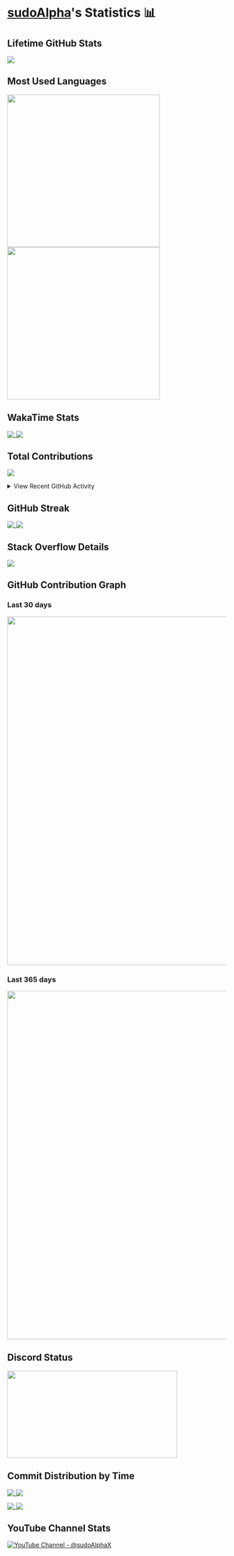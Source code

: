 # [sudoAlpha](https://github.com/sudoAlphaX)'s Statistics 📊

## Lifetime GitHub Stats

<p>
  <a href = "https://github.com/sudoAlphaX">
    <picture>
      <source media="(prefers-color-scheme: dark)" srcset="https://github-readme-stats.vercel.app/api?username=sudoAlphaX&show_icons=true&theme=github_dark&hide_border=false&include_all_commits=true&rank_icon=percentile&number_format=long&show=reviews,discussions_started,discussions_answered,prs_merged,prs_merged_percentage">
      <source media="(prefers-color-scheme: light)" srcset="https://github-readme-stats.vercel.app/api?username=sudoAlphaX&show_icons=true&theme=vue&hide_border=false&include_all_commits=true&rank_icon=percentile&number_format=long&show=reviews,discussions_started,discussions_answered,prs_merged,prs_merged_percentage">
      <img align="top" src="https://github-readme-stats.vercel.app/api?username=sudoAlphaX&show_icons=true&theme=vue&hide_border=false&include_all_commits=true&rank_icon=percentile&number_format=long&show=reviews,discussions_started,discussions_answered,prs_merged,prs_merged_percentage">
    </picture>
  </a>
</p>

## Most Used Languages

<p>
  <a href = "https://github.com/sudoAlphaX">
    <picture>
      <source media="(prefers-color-scheme: dark)" srcset="https://github-readme-stats.vercel.app/api/top-langs/?username=sudoalphax&custom_title=Alpha&apos;s%20Most%20Used%20Languages&layout=normal&langs_count=10&theme=github_dark&card_width=300">
      <source media="(prefers-color-scheme: light)" srcset="https://github-readme-stats.vercel.app/api/top-langs/?username=sudoalphax&custom_title=Alpha&apos;s%20Most%20Used%20Languages&layout=normal&langs_count=10&theme=vue&card_width=300">
      <img align="top" height="350" src="https://github-readme-stats.vercel.app/api/top-langs/?username=sudoalphax&custom_title=Alpha&apos;s%20Most%20Used%20Languages&layout=normal&langs_count=10&theme=vue&card_width=300">
    </picture>
  </a>

  <a href = "https://github.com/sudoAlphaX">
    <picture>
      <source media="(prefers-color-scheme: dark)" srcset="https://github-readme-stats.vercel.app/api/top-langs/?username=sudoalphax&custom_title=Alpha&apos;s%20Most%20Used%20Languages&layout=donut-vertical&langs_count=10&theme=github_dark">
      <source media="(prefers-color-scheme: light)" srcset="https://github-readme-stats.vercel.app/api/top-langs/?username=sudoalphax&custom_title=Alpha&apos;s%20Most%20Used%20Languages&layout=donut-vertical&langs_count=10&theme=vue">
      <img align="top" height="350" src="https://github-readme-stats.vercel.app/api/top-langs/?username=sudoalphax&custom_title=Alpha&apos;s%20Most%20Used%20Languages&layout=donut-vertical&langs_count=10&theme=vue" >
    </picture>
  </a>
</p>


## WakaTime Stats

<p>
  <a href = "https://wakatime.com/@sudoAlphaX">
    <picture>
      <source media="(prefers-color-scheme: dark)" srcset="https://github-readme-stats.vercel.app/api/wakatime?username=sudoAlphaX&theme=github_dark&custom_title=Alpha&apos;s%20WakaTime%20Stats&layout=default&langs_count=10">
      <source media="(prefers-color-scheme: light)" srcset="https://github-readme-stats.vercel.app/api/wakatime?username=sudoAlphaX&theme=vue&custom_title=Alpha&apos;s%20Wakatime%20Stats&layout=default%display_format=time&langs_count=10">
      <img align="top" src="https://github-readme-stats.vercel.app/api/wakatime?username=sudoAlphaX&theme=vue&custom_title=Alpha&apos;s%20Wakatime%20Stats&layout=default%display_format=time&langs_count=10">
    </picture>
  </a>

  <a href = "https://wakatime.com/@sudoAlphaX">
    <picture>
      <source media="(prefers-color-scheme: dark)" srcset="https://github-readme-stats.vercel.app/api/wakatime?username=sudoAlphaX&theme=github_dark&custom_title=Alpha&apos;s%20WakaTime%20Stats&layout=compact&display_format=percent&langs_count=10">
      <source media="(prefers-color-scheme: light)" srcset="https://github-readme-stats.vercel.app/api/wakatime?username=sudoAlphaX&theme=vue&custom_title=Alpha&apos;s%20WakaTime%20Stats&layout=compact&display_format=percent&langs_count=10">
      <img align="top" src="https://github-readme-stats.vercel.app/api/wakatime?username=sudoAlphaX&theme=vue&custom_title=Alpha&apos;s%20WakaTime%20Stats&layout=compact&display_format=percent&langs_count=10">
    </picture>
  </a>
</p>


## Total Contributions

<p>
  <a href = "https://github.com/sudoAlphaX">
    <picture>
      <source media="(prefers-color-scheme: dark)" srcset="https://streak-stats.demolab.com?user=sudoAlphaX&theme=github-dark-blue&date_format=j%20M%5B%20Y%5D&card_width=300&hide_current_streak=true&hide_longest_streak=true">
      <source media="(prefers-color-scheme: light)" srcset="https://streak-stats.demolab.com?user=sudoAlphaX&theme=vue&date_format=j%20M%5B%20Y%5D&card_width=300&hide_current_streak=true&hide_longest_streak=true">
      <img align="top" src="https://streak-stats.demolab.com?user=sudoAlphaX&theme=vue&date_format=j%20M%5B%20Y%5D&card_width=300&hide_current_streak=true&hide_longest_streak=true">
    </picture>
  </a>
</p>

<details>

  <summary>View Recent GitHub Activity</summary>

<!--START_SECTION:activity-->
1. 💪 Opened PR [#2](https://github.com/BoopyTheFox/hyprpaper-gen/pull/2) in [BoopyTheFox/hyprpaper-gen](https://github.com/BoopyTheFox/hyprpaper-gen)
2. 💪 Opened PR [#1173](https://github.com/benbusby/whoogle-search/pull/1173) in [benbusby/whoogle-search](https://github.com/benbusby/whoogle-search)
3. 💪 Opened PR [#14](https://github.com/declancm/maximize.nvim/pull/14) in [declancm/maximize.nvim](https://github.com/declancm/maximize.nvim)
4. 🗣 Commented on [#6983](https://github.com/hyprwm/Hyprland/issues/6983#issuecomment-2258893256) in [hyprwm/Hyprland](https://github.com/hyprwm/Hyprland)
5. 🗣 Commented on [#6983](https://github.com/hyprwm/Hyprland/issues/6983#issuecomment-2254516682) in [hyprwm/Hyprland](https://github.com/hyprwm/Hyprland)
6. 🔒 Closed issue [#35](https://github.com/lazykern/mprisence/issues/35) in [lazykern/mprisence](https://github.com/lazykern/mprisence)
7. 🗣 Commented on [#35](https://github.com/lazykern/mprisence/issues/35#issuecomment-2254151651) in [lazykern/mprisence](https://github.com/lazykern/mprisence)
8. 🗣 Commented on [#35](https://github.com/lazykern/mprisence/issues/35#issuecomment-2254127680) in [lazykern/mprisence](https://github.com/lazykern/mprisence)
9. 🗣 Commented on [#48](https://github.com/SenZmaKi/Senpwai/issues/48#issuecomment-2254082921) in [SenZmaKi/Senpwai](https://github.com/SenZmaKi/Senpwai)
10. 🔒 Closed issue [#48](https://github.com/SenZmaKi/Senpwai/issues/48) in [SenZmaKi/Senpwai](https://github.com/SenZmaKi/Senpwai)
11. ❗ Opened issue [#48](https://github.com/SenZmaKi/Senpwai/issues/48) in [SenZmaKi/Senpwai](https://github.com/SenZmaKi/Senpwai)
12. 🗣 Commented on [#6983](https://github.com/hyprwm/Hyprland/issues/6983#issuecomment-2253773352) in [hyprwm/Hyprland](https://github.com/hyprwm/Hyprland)
13. 🗣 Commented on [#6983](https://github.com/hyprwm/Hyprland/issues/6983#issuecomment-2252868383) in [hyprwm/Hyprland](https://github.com/hyprwm/Hyprland)
14. 💪 Opened PR [#1](https://github.com/Zai-Kun/dotfiles/pull/1) in [Zai-Kun/dotfiles](https://github.com/Zai-Kun/dotfiles)
15. 💪 Opened PR [#36](https://github.com/lazykern/mprisence/pull/36) in [lazykern/mprisence](https://github.com/lazykern/mprisence)
16. ❗ Opened issue [#35](https://github.com/lazykern/mprisence/issues/35) in [lazykern/mprisence](https://github.com/lazykern/mprisence)
17. ❗ Opened issue [#6983](https://github.com/hyprwm/Hyprland/issues/6983) in [hyprwm/Hyprland](https://github.com/hyprwm/Hyprland)
18. ❗ Opened issue [#6982](https://github.com/hyprwm/Hyprland/issues/6982) in [hyprwm/Hyprland](https://github.com/hyprwm/Hyprland)
19. 🗣 Commented on [#131](https://github.com/hyprwm/xdg-desktop-portal-hyprland/issues/131#issuecomment-2239018474) in [hyprwm/xdg-desktop-portal-hyprland](https://github.com/hyprwm/xdg-desktop-portal-hyprland)
20. 💪 Opened PR [#5](https://github.com/Jacksaur/Gorgeous-GRUB/pull/5) in [Jacksaur/Gorgeous-GRUB](https://github.com/Jacksaur/Gorgeous-GRUB)
<!--END_SECTION:activity-->


</details>


## GitHub Streak

<p>
  <a href = "https://github.com/sudoAlphaX">
    <picture>
      <source media="(prefers-color-scheme: dark)" srcset="https://streak-stats.demolab.com?user=sudoAlphaX&theme=github-dark-blue&date_format=j%20M%5B%20Y%5D&hide_total_contributions=true&mode=daily&card_width=300">
      <source media="(prefers-color-scheme: light)" srcset="https://streak-stats.demolab.com?user=sudoAlphaX&theme=vue&date_format=j%20M%5B%20Y%5D&hide_total_contributions=true&mode=daily&card_width=300">
      <img align="top" src="https://streak-stats.demolab.com?user=sudoAlphaX&theme=vue&date_format=j%20M%5B%20Y%5D&hide_total_contributions=true&mode=daily&card_width=300">
    </picture>
  </a>

  <a href = "https://github.com/sudoAlphaX">
    <picture>
      <source media="(prefers-color-scheme: dark)" srcset="https://streak-stats.demolab.com?user=sudoAlphaX&theme=github-dark-blue&date_format=j%20M%5B%20Y%5D&hide_total_contributions=true&mode=weekly&card_width=300">
      <source media="(prefers-color-scheme: light)" srcset="https://streak-stats.demolab.com?user=sudoAlphaX&theme=vue&date_format=j%20M%5B%20Y%5D&hide_total_contributions=true&mode=weekly&card_width=300">
      <img align="top" src="https://streak-stats.demolab.com?user=sudoAlphaX&theme=vue&date_format=j%20M%5B%20Y%5D&hide_total_contributions=true&mode=weekly&card_width=300">
    </picture>
  </a>
</p>


## Stack Overflow Details

<p>
  <a href = "https://stackoverflow.com/users/13303636">
    <picture>
      <source media="(prefers-color-scheme: dark)" srcset="https://stackoverflow-readme-profile.johannchopin.fr/profile/13303636?theme=dark&website=true&location=true">
      <source media="(prefers-color-scheme: light)" srcset="https://stackoverflow-readme-profile.johannchopin.fr/profile/13303636?theme=default&website=true&location=true">
      <img align="top" src="https://stackoverflow-readme-profile.johannchopin.fr/profile/13303636?theme=default&website=true&location=true">
    </picture>
  </a>
</p>


## GitHub Contribution Graph

### Last 30 days

<p>
  <a href = "https://github.com/sudoAlphaX">
    <picture>
      <source media="(prefers-color-scheme: dark)" srcset="https://github-readme-activity-graph.vercel.app/graph?username=sudoalphax&theme=github-dark&area=true&radius=4.5">
      <source media="(prefers-color-scheme: light)" srcset="https://github-readme-activity-graph.vercel.app/graph?username=sudoalphax&theme=github-light&area=true&radius=4.5">
      <img align="top" width="800" src="https://github-readme-activity-graph.vercel.app/graph?username=sudoAlphaX&theme=github-light&area=true&radius=4.5">
    </picture>
  </a>
</p>

### Last 365 days

<p>
  <a href = "https://github.com/sudoAlphaX">
    <picture>
      <source media="(prefers-color-scheme: dark)" srcset="https://github-profile-summary-cards.vercel.app/api/cards/profile-details?username=sudoAlphaX&theme=transparent">
      <source media="(prefers-color-scheme: light)" srcset="https://github-profile-summary-cards.vercel.app/api/cards/profile-details?username=sudoAlphaX&theme=vue">
      <img align="top" width="800" src="https://github-profile-summary-cards.vercel.app/api/cards/profile-details?username=sudoalphax&theme=vue">
    </picture>
  </a>
</p>

## Discord Status

<p>
  <a href = "https://discord.com/users/705624271308849224">
    <picture>
      <source media="(prefers-color-scheme: dark)" srcset="https://lanyard.cnrad.dev/api/705624271308849224?theme=dark&bg=0d1117&showDisplayName=true&hideBadges=false&animated=true&borderRadius=4.5px&idleMessage=Currently%20sudoAlphing...">
      <source media="(prefers-color-scheme: light)" srcset="https://lanyard.cnrad.dev/api/705624271308849224?theme=light&bg=ffffff&showDisplayName=D&hideBadges=false&animated=true&borderRadius=4.5px&idleMessage=Currently%20sudoAlphing...">
      <img align="top" height="200" width="390" src="https://lanyard.cnrad.dev/api/705624271308849224?theme=light&bg=ffffff&showDisplayName=D&hideBadges=false&animated=true&borderRadius=4.5px&idleMessage=Currently%20sudoAlphing...">
    </picture>
  </a>
</p>


## Commit Distribution by Time

<p>
  <a href = "https://github.com/sudoAlphaX">
    <picture>
      <source media="(prefers-color-scheme: dark)" srcset="https://github-profile-summary-cards.vercel.app/api/cards/productive-time?username=sudoalphax&theme=transparent&utcOffset=-5">
      <source media="(prefers-color-scheme: light)" srcset="https://github-profile-summary-cards.vercel.app/api/cards/productive-time?username=sudoalphax&theme=vue&utcOffset=-5">
      <img align="top" src="https://github-profile-summary-cards.vercel.app/api/cards/productive-time?username=sudoalphax&theme=vue&utcOffset=-5">
    </picture>
  </a>

  <a href = "https://github.com/sudoAlphaX">
    <picture>
      <source media="(prefers-color-scheme: dark)" srcset="https://github-profile-summary-cards.vercel.app/api/cards/productive-time?username=sudoalphax&theme=transparent&utcOffset=0">
      <source media="(prefers-color-scheme: light)" srcset="https://github-profile-summary-cards.vercel.app/api/cards/productive-time?username=sudoalphax&theme=vue&utcOffset=0">
      <img align="top" src="https://github-profile-summary-cards.vercel.app/api/cards/productive-time?username=sudoalphax&theme=vue&utcOffset=0">
    </picture>
  </a>
</p>

<p>
  <a href = "https://github.com/sudoAlphaX">
    <picture>
      <source media="(prefers-color-scheme: dark)" srcset="https://github-profile-summary-cards.vercel.app/api/cards/productive-time?username=sudoalphax&theme=transparent&utcOffset=+1">
      <source media="(prefers-color-scheme: light)" srcset="https://github-profile-summary-cards.vercel.app/api/cards/productive-time?username=sudoalphax&theme=vue&utcOffset=+1">
      <img align="top" src="https://github-profile-summary-cards.vercel.app/api/cards/productive-time?username=sudoalphax&theme=vue&utcOffset=+1">
    </picture>
  </a>

  <a href = "https://github.com/sudoAlphaX">
    <picture>
      <source media="(prefers-color-scheme: dark)" srcset="https://github-profile-summary-cards.vercel.app/api/cards/productive-time?username=sudoalphax&theme=transparent&utcOffset=+5.30">
      <source media="(prefers-color-scheme: light)" srcset="https://github-profile-summary-cards.vercel.app/api/cards/productive-time?username=sudoalphax&theme=vue&utcOffset=+5.30">
      <img align="top" src="https://github-profile-summary-cards.vercel.app/api/cards/productive-time?username=sudoalphax&theme=vue&utcOffset=+5.30">
    </picture>
  </a>
</p>

## YouTube Channel Stats

<p>
  <a href = "https://www.youtube.com/@sudoAlphaX">
    <picture>
      <source media="(prefers-color-scheme: dark)" srcset="https://youtube-stats-card.vercel.app/api?channelid=UCix461uYyEVlqER24kMZ9ZQ&bg_color=0d1117&title_color=1f6feb&text_color=ffffff&icon_color=1f6feb">
      <source media="(prefers-color-scheme: light)" srcset="https://youtube-stats-card.vercel.app/api?channelid=UCix461uYyEVlqER24kMZ9ZQ&theme=vue">
      <img align="top" src="https://youtube-stats-card.vercel.app/api?channelid=UCix461uYyEVlqER24kMZ9ZQ&theme=vue", alt="YouTube Channel - @sudoAlphaX">
    </picture>
  </a>
</p>
